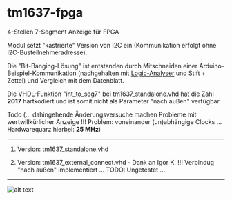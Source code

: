 # tm1637-fpga
4-Stellen 7-Segment Anzeige für FPGA

Modul setzt "kastrierte" Version von I2C ein (Kommunikation erfolgt ohne I2C-Busteilnehmeradresse).

Die "Bit-Banging-Lösung" ist entstanden durch Mitschneiden einer Arduino-Beispiel-Kommunikation (nachgehalten mit [Logic-Analyser](https://www.saleae.com/de) und Stift + Zettel) und Vergleich mit dem Datenblatt.

Die VHDL-Funktion "int_to_seg7" bei tm1637_standalone.vhd hat die Zahl **2017** hartkodiert und ist somit nicht als Parameter "nach außen" verfügbar. 

Todo (... dahingehende Änderungsversuche machen Probleme mit wertwillkürlicher Anzeige !!! Problem: voneinander (un)abhängige Clocks ... Hardwarequarz hierbei: **25 MHz**)

---

1. Version: tm1637_standalone.vhd

2. Version: tm1637_external_connect.vhd - Dank an Igor K. !!! Verbindug "nach außen" implementiert ... TODO: Ungetestet ...

---

![alt text](https://i.ebayimg.com/images/g/qf8AAOSw301aUlaS/s-l400.jpg "TM1637")
